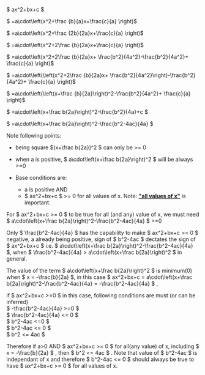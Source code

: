 $ ax^2+bx+c $ 

$ =a\cdot\left(x^2+\frac {b}{a}x+\frac{c}{a} \right)$ 

$ =a\cdot\left(x^2+\frac {2b}{2a}x+\frac{c}{a} \right)$ 

$ =a\cdot\left(x^2+2\frac {b}{2a}x+\frac{c}{a} \right)$ 

$ =a\cdot\left(x^2+2\frac {b}{2a}x+ \frac{b^2}{4a^2}-\frac{b^2}{4a^2}+ \frac{c}{a} \right)$ 

$ =a\cdot\left(\left(x^2+2\frac {b}{2a}x+ \frac{b^2}{4a^2}\right)-\frac{b^2}{4a^2}+ \frac{c}{a} \right)$ 

$ =a\cdot\left(\left(x+\frac {b}{2a}\right)^2-\frac{b^2}{4a^2}+ \frac{c}{a} \right)$ 

$ =a\cdot\left(x+\frac b{2a}\right)^2-\frac{b^2}{4a}+c $  

$ =a\cdot\left(x+\frac b{2a}\right)^2-\frac{b^2-4ac}{4a} $  

Note following points:



* being square $(x+\frac b{2a})^2 $ can only be >= 0 

* when a is positive, $ a\cdot\left(x+\frac b{2a}\right)^2 $ will be always >=0
    
* Base conditions are:  
    *   a is positive AND 
    *   $ ax^2+bx+c $ >= 0 for all values of x. Note: <u><b>"all values of x"</b></u> is important.
  

    
    
For $ ax^2+bx+c >= 0 $ to be true for all (and any) value of x, we must need $ a\cdot\left(x+\frac b{2a}\right)^2-\frac{b^2-4ac}{4a} $ >=0  
    
    
Only $ \frac{b^2-4ac}{4a} $ has the capability to make $ ax^2+bx+c >= 0 $ negative, a already being positive, sign of $ b^2-4ac $ dectates the sign of $ ax^2+bx+c $ i.e. $ a\cdot\left(x+\frac b{2a}\right)^2-\frac{b^2-4ac}{4a} $, when $ \frac{b^2-4ac}{4a} > a\cdot\left(x+\frac b{2a}\right)^2 $ in general.    

    
    
The value of the term $ a\cdot\left(x+\frac b{2a}\right)^2 $ is minimum(0) when    $ x = -\frac{b}{2a} $, in this case $ ax^2+bx+c = a\cdot\left(x+\frac b{2a}\right)^2-\frac{b^2-4ac}{4a} = -\frac{b^2-4ac}{4a} $ ,
    
if $ ax^2+bx+c >=0 $  in this case, following conditions are must (or can be inferred)  
    $ -\frac{b^2-4ac}{4a} >=0 $  
    $ \frac{b^2-4ac}{4a} <= 0 $  
    $ b^2-4ac <=0 $   
    $ b^2-4ac <= 0 $   
    $ b^2 <= 4ac $ 
    
Therefore if a>0 AND $ ax^2+bx+c >= 0 $ for all(any value) of x, including $ x = -\frac{b}{2a} $ , then $ b^2 <= 4ac $ . Note that value of $ b^2-4ac $ is independant of x and therefore $ b^2-4ac <= 0 $ should always be true to have $ ax^2+bx+c >= 0 $ for all values of x. 
    
    


    








